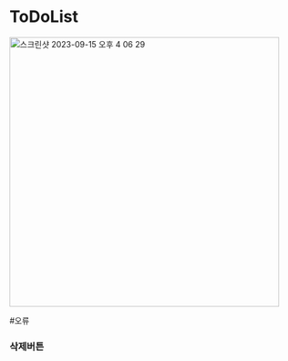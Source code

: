 # ToDoList
<img width="473" alt="스크린샷 2023-09-15 오후 4 06 29" src="https://github.com/PostDo/ToDoList/assets/143489897/524a9bc3-4f08-4e65-9fbd-08bdd5dede43">


#오류
<h3>삭제버튼</h3>
